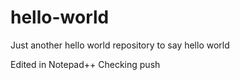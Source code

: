 # hello-world
Just another hello world repository to say hello world

Edited in Notepad++
Checking push
